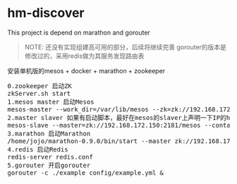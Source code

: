 # hm-discover
This project is depend on marathon and gorouter

> NOTE: 还没有实现组建高可用的部分，后续将继续完善
> gorouter的版本是修改过的，采用redis做为其服务发现路由表

安装单机版的mesos + docker + marathon + zookeeper

<pre>
0.zookeeper 启动ZK
zkServer.sh start
1.mesos master 启动Mesos
mesos-master --work_dir=/var/lib/mesos --zk=zk://192.168.172.150:2181/mesos --quorum=1
2.master slaver 如果有启动脚本，最好在mesos的slaver上声明一下IP的hostname
mesos-slave --master=zk://192.168.172.150:2181/mesos --containerizers=docker,mesos --executor_registration_timeout=5mins
3.marathon 启动Marathon
/home/jojo/marathon-0.9.0/bin/start --master zk://192.168.172.150:2181/mesos --zk zk://192.168.172.150:2181/marathon
4.redis 启动Redis
redis-server redis.conf
5.gorouter 开启gorouter
gorouter -c ./example_config/example.yml &
</pre>

